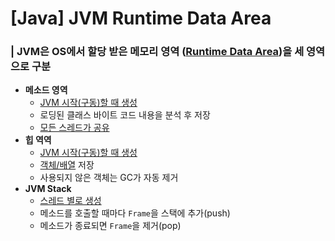 # [Java] JVM Runtime Data Area 



### | JVM은 OS에서 할당 받은 메모리 영역 (<u>Runtime Data Area</u>)을 세 영역으로 구분

- **메소드 영역**
  - <u>JVM 시작(구동)할 때 생성</u>
  - 로딩된 클래스 바이트 코드 내용을 분석 후 저장
  - <u>모든 스레드가 공유</u>
- **힙 역역**
  - <u>JVM 시작(구동)할 때 생성</u>
  - <u>객체/배열</u> 저장
  - 사용되지 않은 객체는 GC가 자동 제거 
- **JVM Stack**
  - <u>스레드 별로 생성</u>
  - 메소드를 호출할 때마다 `Frame`을 스택에 추가(push)
  - 메소드가 종료되면 `Frame`을 제거(pop)

